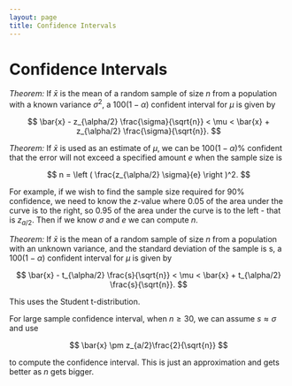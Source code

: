 ```yaml
---
layout: page
title: Confidence Intervals
---
```


# Confidence Intervals

*Theorem:* If $\bar{x}$ is the mean of a random sample of size $n$ from a population with a known variance $\sigma^2$, a $100(1-\alpha)%$ confident interval for $\mu$ is given by

$$ \bar{x} - z_{\alpha/2} \frac{\sigma}{\sqrt{n}} < \mu < \bar{x} + z_{\alpha/2} \frac{\sigma}{\sqrt{n}}. $$


*Theorem:* If $\bar{x}$ is used as an estimate of $\mu,$ we can be $100(1 - \alpha)\%$ confident that the error will not exceed a specified amount $e$ when the sample size is

$$ n = \left ( \frac{z_{\alpha/2} \sigma}{e} \right )^2. $$

For example, if we wish to find the sample size required for $90\%$ confidence, we need to know the $z$-value where $0.05$ of the area under the curve is to the right, so $0.95$ of the area under the curve is to the left - that is $z_{a/2}.$ Then if we know $\sigma$ and $e$ we can compute $n.$


*Theorem:* If $\bar{x}$ is the mean of a random sample of size $n$ from a population with an unknown variance, and the standard deviation of the sample is s, a $100(1-\alpha)%$ confident interval for $\mu$ is given by

$$ \bar{x} - t_{\alpha/2} \frac{s}{\sqrt{n}} < \mu < \bar{x} + t_{\alpha/2} \frac{s}{\sqrt{n}}. $$

This uses the Student t-distribution.

For large sample confidence interval, when $n \geq 30,$ we can assume $s \approx \sigma$ and use

$$ \bar{x} \pm z_{a/2}\frac{2}{\sqrt{n}} $$

to compute the confidence interval. This is just an approximation and gets better as $n$ gets bigger.